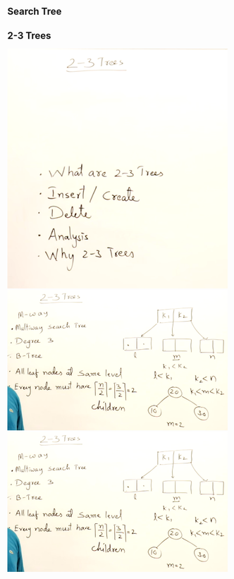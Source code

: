 ## Search Tree

## 2-3 Trees
<img src="./images/imagea.png" width="500" />
<img src="./images/imageb.png" width="500" />
<img src="./images/imageb.png" width="500" />